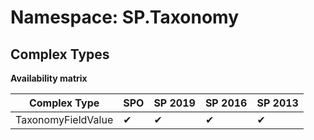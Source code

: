 # Namespace: SP.Taxonomy

## Complex Types

**Availability matrix**

Complex Type | SPO | SP 2019 | SP 2016 | SP 2013
----------|-----|---------|---------|--------
TaxonomyFieldValue | ✔ | ✔ | ✔ | ✔
